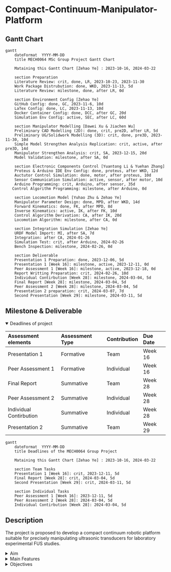# Compact-Continuum-Manipulator-Platform
## Gantt Chart
```mermaid
gantt
    dateFormat  YYYY-MM-DD
    title MECH0064 MSc Group Project Gantt Chart

    Mataining this Gantt Chart [Zehao Ye] : 2023-10-16, 2024-03-22

    section Preparation
    Literature Review: crit, done, LR, 2023-10-23, 2023-11-30
    Work Package Distrubution: done, WKD, 2023-11-13, 5d
    Literature Review: milestone, done, after LR, 0d 

    section Environment Config [Zehao Ye]
    GitHub Config: done, GC, 2023-11-6, 10d
    LaTex Config: done, LC, 2023-11-13, 10d
    Docker Container Config: done, DCC, after GC, 20d
    Simulation Env Config: active, SEC, after LC, 60d

    section Manipulator Modelling [Dawei Xu & Jiachen Wu] 
    Preliminary CAD Modelling (2D): done, crit, pre2D, after LR, 5d
    Preliminary UG/Solidwork Modelling (3D): crit, done, pre3D, 2023-11-30, 10d
    Simple Model Strengthen Analysis Replication: crit, active, after pre3D, 14d
    Manipulator Strengthen Analysis: crit, SA, 2023-12-15, 20d
    Model Validation: milestone, after SA, 0d 

    section Electronic Components Control [Yuantong Li & Yuehan Zhang]
    Proteus & Arduino IDE Env Config: done, proteus, after WKD, 12d
    Auctutor Control Simulation: done, motor, after proteus, 10d
    Sensor Communication Simulation: active, sensor, after motor, 10d
    Arduino Programming: crit, Arduino, after sensor, 35d
   Control Algorithm Programming: milestone, after Arduino, 0d 

    section Locomotion Model [Yuhao Zhu & Zehao Ye]
    Manipulator Parameter Design: done, MPD, after WKD, 14d
    Forward Kinematics: done, FK, after MPD, 8d
    Inverse Kinematics: active, IK, after FK, 10d
    Control Algorithm Derivation: CA, after IK, 20d
    Locomotion Algorithm: milestone, after CA, 0d 

    section Integration Simulation [Zehao Ye]
    URDF Model Import: MI, after SA, 7d
    Integration: after CA, 2024-01-26
    Simulation Test: crit, after Arduino, 2024-02-26
    Bench Inspection: milestone, 2024-02-26, 0d 

    section Deliverable
    Presentation 1 Preparation: done, 2023-12-06, 5d
    Presentation 1 [Week 16]: milestone, active, 2023-12-11, 0d 
    Peer Assessment 1 [Week 16]: milestone, active, 2023-12-18, 0d 
    Report Writting Preparation: crit, 2024-02-26, 10d 
    Individual Contirbution [Week 28]: milestone, 2024-03-04, 5d 
    Final Report [Week 28]: milestone, 2024-03-04, 5d 
    Peer Assessment 2 [Week 28]: milestone, 2024-03-04, 5d
    Presentation 2 preparation: crit, 2024-03-07, 7d 
    Second Presentation [Week 29]: milestone, 2024-03-11, 5d 
```


## Milestone & Deliverable
<details open>
<summary>Deadlines of project</summary>

|Assessment elements|Assessment Type|Contribution|Due Date|
|:--|:--|:--|:--|
|Presentation 1|Formative|Team|Week 16|
|Peer Assessment 1|Formative|Individual|Week 16|
|Final Report|Summative|Team|Week 28|
|Peer Assessment 2|Summative|Individual|Week 28|
|Individual Contirbution|Summative|Individual|Week 28|
|Presentation 2|Summative|Team|Week 29|

```mermaid
gantt
    dateFormat  YYYY-MM-DD
    title Deadlines of the MECH0064 Group Project

    Mataining this Gantt Chart [Zehao Ye] : 2023-10-16, 2024-03-22

    section Team Tasks
    Presentation 1 [Week 16]: crit, 2023-12-11, 5d    
    Final Report [Week 28]: crit, 2024-03-04, 5d
    Second Presentation [Week 29]: crit, 2024-03-11, 5d 

    section Individual Tasks
    Peer Assessment 1 [Week 16]: 2023-12-11, 5d
    Peer Assessment 2 [Week 28]: 2024-03-04, 5d
    Individual Contirbution [Week 28]: 2024-03-04, 5d
```

</details>

## Description
The project is proposed to develop a compact continuum robotic platform suitable for precisely manipulating ultrasonic transducers for laboratory experimental FUS studies. 

<details closed>
<summary>Aim</summary>

The aim of the project is to develop a compact continuum robotic platform for precise manipulation of an *ultrasonic transducer* (`cylindrical`, `dimensions of 65x30 mm`, `weight < 0.8 kg`)

</details>


<details closed>
<summary>Main Features</summary>

The features of the compact continuum manipulator platform are as follow:   
`compact`, `versatile`, `cost-effective`, `programmable`, `open-source`, `6-DOF`

The product is ideally consist of a *continuum robot*, a *driving system* and a *control system* developed using Arduino.
</details>

<details closed>
<summary>Objectives</summary>

- [ ] Identify the most suitable design of tendon manipulators for this application,
- [ ] Design and simulate the kinetics and kinematics of the platform numerically,
- [ ] Optimise the design by minimising the dimensions of the platform,
- [ ] Propose suitable instrumentation and develop the required controller,
- [ ] Open-source project repository, including the codes, simulations and CAD files.

</details>
